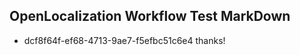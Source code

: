 ## OpenLocalization Workflow Test MarkDown
* dcf8f64f-ef68-4713-9ae7-f5efbc51c6e4 
thanks!<!--HONumber=Mar16_HO3-->
